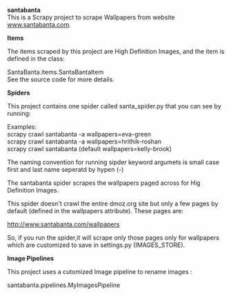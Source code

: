 
**santabanta**    
This is a Scrapy project to scrape Wallpapers from website www.santabanta.com.  

**Items**    

The items scraped by this project are High Definition Images, and the item is defined in the class:  

SantaBanta.items.SantaBantaItem  
See the source code for more details.      

**Spiders**    

This project contains one spider called santa_spider.py that you can see by running:   

Examples:   
scrapy crawl santabanta -a wallpapers=eva-green   
scrapy crawl santabanta -a wallpapers=hrithik-roshan   
scrapy crawl santabanta (default wallpapers=kelly-brook)   

The naming convention for running sipder keyword argumets is small case first and last name seperatd by hypen (-)    

The santabanta spider scrapes the wallpapers paged across for Hig Definition Images.     

This spider doesn't crawl the entire dmoz.org site but only a few pages by default (defined in the wallpapers attribute).     These pages are:    

http://www.santabanta.com/wallpapers    

So, if you run the spider,it will scrape only those pages only for wallpapers which are customized to save in settings.py (IMAGES_STORE).   

**Image Pipelines**      

This project uses a cutomized Image pipeline to rename images :    

santabanta.pipelines.MyImagesPipeline    

